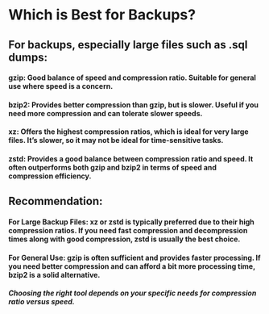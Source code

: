 # Which is Best for Backups?
## For backups, especially large files such as .sql dumps:

#### gzip: Good balance of speed and compression ratio. Suitable for general use where speed is a concern.
#### bzip2: Provides better compression than gzip, but is slower. Useful if you need more compression and can tolerate slower speeds.
#### xz: Offers the highest compression ratios, which is ideal for very large files. It’s slower, so it may not be ideal for time-sensitive tasks.
#### zstd: Provides a good balance between compression ratio and speed. It often outperforms both gzip and bzip2 in terms of speed and compression efficiency.

## Recommendation:

#### For Large Backup Files: xz or zstd is typically preferred due to their high compression ratios. If you need fast compression and decompression times along with good compression, zstd is usually the best choice.
#### For General Use: gzip is often sufficient and provides faster processing. If you need better compression and can afford a bit more processing time, bzip2 is a solid alternative.


##### Choosing the right tool depends on your specific needs for compression ratio versus speed.
